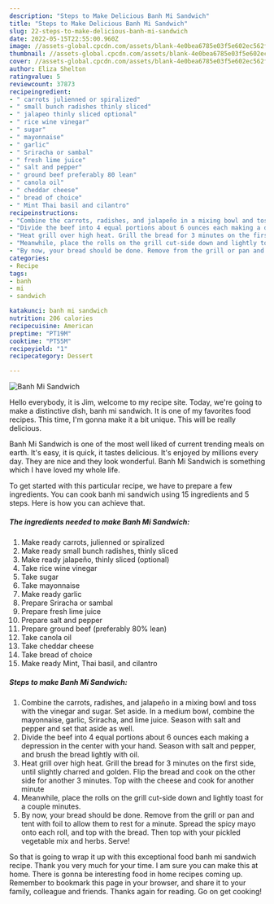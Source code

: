 ```yaml
---
description: "Steps to Make Delicious Banh Mi Sandwich"
title: "Steps to Make Delicious Banh Mi Sandwich"
slug: 22-steps-to-make-delicious-banh-mi-sandwich
date: 2022-05-15T22:55:00.960Z
image: //assets-global.cpcdn.com/assets/blank-4e0bea6785e03f5e602ec562f230caae08da540cada707380b4fe1bbebba43da.png
thumbnail: //assets-global.cpcdn.com/assets/blank-4e0bea6785e03f5e602ec562f230caae08da540cada707380b4fe1bbebba43da.png
cover: //assets-global.cpcdn.com/assets/blank-4e0bea6785e03f5e602ec562f230caae08da540cada707380b4fe1bbebba43da.png
author: Eliza Shelton
ratingvalue: 5
reviewcount: 37873
recipeingredient:
- " carrots julienned or spiralized"
- " small bunch radishes thinly sliced"
- " jalapeo thinly sliced optional"
- " rice wine vinegar"
- " sugar"
- " mayonnaise"
- " garlic"
- " Sriracha or sambal"
- " fresh lime juice"
- " salt and pepper"
- " ground beef preferably 80 lean"
- " canola oil"
- " cheddar cheese"
- " bread of choice"
- " Mint Thai basil and cilantro"
recipeinstructions:
- "Combine the carrots, radishes, and jalapeño in a mixing bowl and toss with the vinegar and sugar. Set aside. In a medium bowl, combine the mayonnaise, garlic, Sriracha, and lime juice. Season with salt and pepper and set that aside as well."
- "Divide the beef into 4 equal portions about 6 ounces each making a depression in the center with your hand. Season with salt and pepper, and brush the bread lightly with oil."
- "Heat grill over high heat. Grill the bread for 3 minutes on the first side, until slightly charred and golden. Flip the bread and cook on the other side for another 3 minutes. Top with the cheese and cook for another minute"
- "Meanwhile, place the rolls on the grill cut-side down and lightly toast for a couple minutes."
- "By now, your bread should be done. Remove from the grill or pan and tent with foil to allow them to rest for a minute. Spread the spicy mayo onto each roll, and top with the bread. Then top with your pickled vegetable mix and herbs. Serve!"
categories:
- Recipe
tags:
- banh
- mi
- sandwich

katakunci: banh mi sandwich 
nutrition: 206 calories
recipecuisine: American
preptime: "PT19M"
cooktime: "PT55M"
recipeyield: "1"
recipecategory: Dessert

---
```



![Banh Mi Sandwich](//assets-global.cpcdn.com/assets/blank-4e0bea6785e03f5e602ec562f230caae08da540cada707380b4fe1bbebba43da.png)

Hello everybody, it is Jim, welcome to my recipe site. Today, we're going to make a distinctive dish, banh mi sandwich. It is one of my favorites food recipes. This time, I'm gonna make it a bit unique. This will be really delicious.

Banh Mi Sandwich is one of the most well liked of current trending meals on earth. It's easy, it is quick, it tastes delicious. It's enjoyed by millions every day. They are nice and they look wonderful. Banh Mi Sandwich is something which I have loved my whole life.




To get started with this particular recipe, we have to prepare a few ingredients. You can cook banh mi sandwich using 15 ingredients and 5 steps. Here is how you can achieve that.

<!--inarticleads1-->

##### The ingredients needed to make Banh Mi Sandwich:

1. Make ready  carrots, julienned or spiralized
1. Make ready  small bunch radishes, thinly sliced
1. Make ready  jalapeño, thinly sliced (optional)
1. Take  rice wine vinegar
1. Take  sugar
1. Take  mayonnaise
1. Make ready  garlic
1. Prepare  Sriracha or sambal
1. Prepare  fresh lime juice
1. Prepare  salt and pepper
1. Prepare  ground beef (preferably 80% lean)
1. Take  canola oil
1. Take  cheddar cheese
1. Take  bread of choice
1. Make ready  Mint, Thai basil, and cilantro




<!--inarticleads2-->

##### Steps to make Banh Mi Sandwich:

1. Combine the carrots, radishes, and jalapeño in a mixing bowl and toss with the vinegar and sugar. Set aside. In a medium bowl, combine the mayonnaise, garlic, Sriracha, and lime juice. Season with salt and pepper and set that aside as well.
1. Divide the beef into 4 equal portions about 6 ounces each making a depression in the center with your hand. Season with salt and pepper, and brush the bread lightly with oil.
1. Heat grill over high heat. Grill the bread for 3 minutes on the first side, until slightly charred and golden. Flip the bread and cook on the other side for another 3 minutes. Top with the cheese and cook for another minute
1. Meanwhile, place the rolls on the grill cut-side down and lightly toast for a couple minutes.
1. By now, your bread should be done. Remove from the grill or pan and tent with foil to allow them to rest for a minute. Spread the spicy mayo onto each roll, and top with the bread. Then top with your pickled vegetable mix and herbs. Serve!




So that is going to wrap it up with this exceptional food banh mi sandwich recipe. Thank you very much for your time. I am sure you can make this at home. There is gonna be interesting food in home recipes coming up. Remember to bookmark this page in your browser, and share it to your family, colleague and friends. Thanks again for reading. Go on get cooking!
